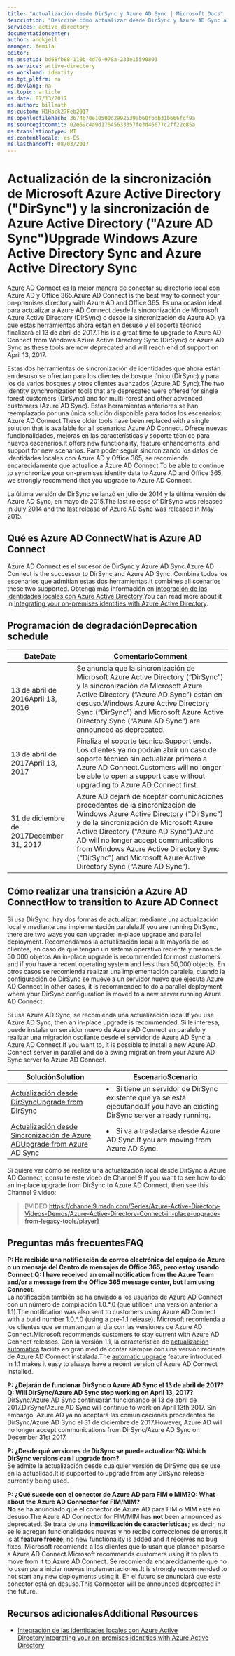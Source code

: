 ```yaml
---
title: "Actualización desde DirSync y Azure AD Sync | Microsoft Docs"
description: "Describe cómo actualizar desde DirSync y Azure AD Sync a Azure AD Connect."
services: active-directory
documentationcenter: 
author: andkjell
manager: femila
editor: 
ms.assetid: bd68fb88-110b-4d76-978a-233e15590803
ms.service: active-directory
ms.workload: identity
ms.tgt_pltfrm: na
ms.devlang: na
ms.topic: article
ms.date: 07/13/2017
ms.author: billmath
ms.custom: H1Hack27Feb2017
ms.openlocfilehash: 3674670e10500d2992539ab60fbdb31b666fcf9a
ms.sourcegitcommit: 02e69c4a9d17645633357fe3d46677c2ff22c85a
ms.translationtype: MT
ms.contentlocale: es-ES
ms.lasthandoff: 08/03/2017
---
```

# <a name="upgrade-windows-azure-active-directory-sync-and-azure-active-directory-sync"></a><span data-ttu-id="34049-103">Actualización de la sincronización de Microsoft Azure Active Directory ("DirSync") y la sincronización de Azure Active Directory ("Azure AD Sync")</span><span class="sxs-lookup"><span data-stu-id="34049-103">Upgrade Windows Azure Active Directory Sync and Azure Active Directory Sync</span></span>
<span data-ttu-id="34049-104">Azure AD Connect es la mejor manera de conectar su directorio local con Azure AD y Office 365.</span><span class="sxs-lookup"><span data-stu-id="34049-104">Azure AD Connect is the best way to connect your on-premises directory with Azure AD and Office 365.</span></span> <span data-ttu-id="34049-105">Es una ocasión ideal para actualizar a Azure AD Connect desde la sincronización de Microsoft Azure Active Directory (DirSync) o desde la sincronización de Azure AD, ya que estas herramientas ahora están en desuso y el soporte técnico finalizará el 13 de abril de 2017.</span><span class="sxs-lookup"><span data-stu-id="34049-105">This is a great time to upgrade to Azure AD Connect from Windows Azure Active Directory Sync (DirSync) or Azure AD Sync as these tools are now deprecated and will reach end of support on April 13, 2017.</span></span>

<span data-ttu-id="34049-106">Estas dos herramientas de sincronización de identidades que ahora están en desuso se ofrecían para los clientes de bosque único (DirSync) y para los de varios bosques y otros clientes avanzados (Azure AD Sync).</span><span class="sxs-lookup"><span data-stu-id="34049-106">The two identity synchronization tools that are deprecated were offered for single forest customers (DirSync) and for multi-forest and other advanced customers (Azure AD Sync).</span></span> <span data-ttu-id="34049-107">Estas herramientas anteriores se han reemplazado por una única solución disponible para todos los escenarios: Azure AD Connect.</span><span class="sxs-lookup"><span data-stu-id="34049-107">These older tools have been replaced with a single solution that is available for all scenarios: Azure AD Connect.</span></span> <span data-ttu-id="34049-108">Ofrece nuevas funcionalidades, mejoras en las características y soporte técnico para nuevos escenarios.</span><span class="sxs-lookup"><span data-stu-id="34049-108">It offers new functionality, feature enhancements, and support for new scenarios.</span></span> <span data-ttu-id="34049-109">Para poder seguir sincronizando los datos de identidades locales con Azure AD y Office 365, se recomienda encarecidamente que actualice a Azure AD Connect.</span><span class="sxs-lookup"><span data-stu-id="34049-109">To be able to continue to synchronize your on-premises identity data to Azure AD and Office 365, we strongly recommend that you upgrade to Azure AD Connect.</span></span>

<span data-ttu-id="34049-110">La última versión de DirSync se lanzó en julio de 2014 y la última versión de Azure AD Sync, en mayo de 2015.</span><span class="sxs-lookup"><span data-stu-id="34049-110">The last release of DirSync was released in July 2014 and the last release of Azure AD Sync was released in May 2015.</span></span>

## <a name="what-is-azure-ad-connect"></a><span data-ttu-id="34049-111">Qué es Azure AD Connect</span><span class="sxs-lookup"><span data-stu-id="34049-111">What is Azure AD Connect</span></span>
<span data-ttu-id="34049-112">Azure AD Connect es el sucesor de DirSync y Azure AD Sync.</span><span class="sxs-lookup"><span data-stu-id="34049-112">Azure AD Connect is the successor to DirSync and Azure AD Sync.</span></span> <span data-ttu-id="34049-113">Combina todos los escenarios que admitían estas dos herramientas.</span><span class="sxs-lookup"><span data-stu-id="34049-113">It combines all scenarios these two supported.</span></span> <span data-ttu-id="34049-114">Obtenga más información en [Integración de las identidades locales con Azure Active Directory](active-directory-aadconnect.md).</span><span class="sxs-lookup"><span data-stu-id="34049-114">You can read more about it in [Integrating your on-premises identities with Azure Active Directory](active-directory-aadconnect.md).</span></span>

## <a name="deprecation-schedule"></a><span data-ttu-id="34049-115">Programación de degradación</span><span class="sxs-lookup"><span data-stu-id="34049-115">Deprecation schedule</span></span>
| <span data-ttu-id="34049-116">Date</span><span class="sxs-lookup"><span data-stu-id="34049-116">Date</span></span> | <span data-ttu-id="34049-117">Comentario</span><span class="sxs-lookup"><span data-stu-id="34049-117">Comment</span></span> |
| --- | --- |
| <span data-ttu-id="34049-118">13 de abril de 2016</span><span class="sxs-lookup"><span data-stu-id="34049-118">April 13, 2016</span></span> |<span data-ttu-id="34049-119">Se anuncia que la sincronización de Microsoft Azure Active Directory (“DirSync”) y la sincronización de Microsoft Azure Active Directory (“Azure AD Sync”) están en desuso.</span><span class="sxs-lookup"><span data-stu-id="34049-119">Windows Azure Active Directory Sync (“DirSync”) and Microsoft Azure Active Directory Sync (“Azure AD Sync”) are announced as deprecated.</span></span> |
| <span data-ttu-id="34049-120">13 de abril de 2017</span><span class="sxs-lookup"><span data-stu-id="34049-120">April 13, 2017</span></span> |<span data-ttu-id="34049-121">Finaliza el soporte técnico.</span><span class="sxs-lookup"><span data-stu-id="34049-121">Support ends.</span></span> <span data-ttu-id="34049-122">Los clientes ya no podrán abrir un caso de soporte técnico sin actualizar primero a Azure AD Connect.</span><span class="sxs-lookup"><span data-stu-id="34049-122">Customers will no longer be able to open a support case without upgrading to Azure AD Connect first.</span></span> |
|<span data-ttu-id="34049-123">31 de diciembre de 2017</span><span class="sxs-lookup"><span data-stu-id="34049-123">December 31, 2017</span></span>|<span data-ttu-id="34049-124">Azure AD dejará de aceptar comunicaciones procedentes de la sincronización de Windows Azure Active Directory ("DirSync") y de la sincronización de Microsoft Azure Active Directory ("Azure AD Sync").</span><span class="sxs-lookup"><span data-stu-id="34049-124">Azure AD will no longer accept communications from Windows Azure Active Directory Sync (“DirSync”) and Microsoft Azure Active Directory Sync (“Azure AD Sync”).</span></span>

## <a name="how-to-transition-to-azure-ad-connect"></a><span data-ttu-id="34049-125">Cómo realizar una transición a Azure AD Connect</span><span class="sxs-lookup"><span data-stu-id="34049-125">How to transition to Azure AD Connect</span></span>
<span data-ttu-id="34049-126">Si usa DirSync, hay dos formas de actualizar: mediante una actualización local y mediante una implementación paralela.</span><span class="sxs-lookup"><span data-stu-id="34049-126">If you are running DirSync, there are two ways you can upgrade: In-place upgrade and parallel deployment.</span></span> <span data-ttu-id="34049-127">Recomendamos la actualización local a la mayoría de los clientes, en caso de que tengan un sistema operativo reciente y menos de 50 000 objetos.</span><span class="sxs-lookup"><span data-stu-id="34049-127">An in-place upgrade is recommended for most customers and if you have a recent operating system and less than 50,000 objects.</span></span> <span data-ttu-id="34049-128">En otros casos se recomienda realizar una implementación paralela, cuando la configuración de DirSync se mueve a un servidor nuevo que ejecuta Azure AD Connect.</span><span class="sxs-lookup"><span data-stu-id="34049-128">In other cases, it is recommended to do a parallel deployment where your DirSync configuration is moved to a new server running Azure AD Connect.</span></span>

<span data-ttu-id="34049-129">Si usa Azure AD Sync, se recomienda una actualización local.</span><span class="sxs-lookup"><span data-stu-id="34049-129">If you use Azure AD Sync, then an in-place upgrade is recommended.</span></span> <span data-ttu-id="34049-130">Si le interesa, puede instalar un servidor nuevo de Azure AD Connect en paralelo y realizar una migración oscilante desde el servidor de Azure AD Sync a Azure AD Connect.</span><span class="sxs-lookup"><span data-stu-id="34049-130">If you want to, it is possible to install a new Azure AD Connect server in parallel and do a swing migration from your Azure AD Sync server to Azure AD Connect.</span></span>

| <span data-ttu-id="34049-131">Solución</span><span class="sxs-lookup"><span data-stu-id="34049-131">Solution</span></span> | <span data-ttu-id="34049-132">Escenario</span><span class="sxs-lookup"><span data-stu-id="34049-132">Scenario</span></span> |
| --- | --- |
| [<span data-ttu-id="34049-133">Actualización desde DirSync</span><span class="sxs-lookup"><span data-stu-id="34049-133">Upgrade from DirSync</span></span>](active-directory-aadconnect-dirsync-upgrade-get-started.md) |<li><span data-ttu-id="34049-134">Si tiene un servidor de DirSync existente que ya se está ejecutando.</span><span class="sxs-lookup"><span data-stu-id="34049-134">If you have an existing DirSync server already running.</span></span></li> |
| [<span data-ttu-id="34049-135">Actualización desde Sincronización de Azure AD</span><span class="sxs-lookup"><span data-stu-id="34049-135">Upgrade from Azure AD Sync</span></span>](active-directory-aadconnect-upgrade-previous-version.md) |<li><span data-ttu-id="34049-136">Si va a trasladarse desde Azure AD Sync.</span><span class="sxs-lookup"><span data-stu-id="34049-136">If you are moving from Azure AD Sync.</span></span></li> |

<span data-ttu-id="34049-137">Si quiere ver cómo se realiza una actualización local desde DirSync a Azure AD Connect, consulte este vídeo de Channel 9:</span><span class="sxs-lookup"><span data-stu-id="34049-137">If you want to see how to do an in-place upgrade from DirSync to Azure AD Connect, then see this Channel 9 video:</span></span>

> [!VIDEO https://channel9.msdn.com/Series/Azure-Active-Directory-Videos-Demos/Azure-Active-Directory-Connect-in-place-upgrade-from-legacy-tools/player]
>
>

## <a name="faq"></a><span data-ttu-id="34049-138">Preguntas más frecuentes</span><span class="sxs-lookup"><span data-stu-id="34049-138">FAQ</span></span>
<span data-ttu-id="34049-139">**P: He recibido una notificación de correo electrónico del equipo de Azure o un mensaje del Centro de mensajes de Office 365, pero estoy usando Connect.**</span><span class="sxs-lookup"><span data-stu-id="34049-139">**Q: I have received an email notification from the Azure Team and/or a message from the Office 365 message center, but I am using Connect.**</span></span>  
<span data-ttu-id="34049-140">La notificación también se ha enviado a los usuarios de Azure AD Connect con un número de compilación 1.0.\*.0 (que utilicen una versión anterior a 1.1).</span><span class="sxs-lookup"><span data-stu-id="34049-140">The notification was also sent to customers using Azure AD Connect with a build number 1.0.\*.0 (using a pre-1.1 release).</span></span> <span data-ttu-id="34049-141">Microsoft recomienda a los clientes que se mantengan al día con las versiones de Azure AD Connect.</span><span class="sxs-lookup"><span data-stu-id="34049-141">Microsoft recommends customers to stay current with Azure AD Connect releases.</span></span> <span data-ttu-id="34049-142">Con la versión 1.1, la característica de [actualización automática](active-directory-aadconnect-feature-automatic-upgrade.md) facilita en gran medida contar siempre con una versión reciente de Azure AD Connect instalada.</span><span class="sxs-lookup"><span data-stu-id="34049-142">The [automatic upgrade](active-directory-aadconnect-feature-automatic-upgrade.md) feature introduced in 1.1 makes it easy to always have a recent version of Azure AD Connect installed.</span></span>

<span data-ttu-id="34049-143">**P: ¿Dejarán de funcionar DirSync o Azure AD Sync el 13 de abril de 2017?**</span><span class="sxs-lookup"><span data-stu-id="34049-143">**Q: Will DirSync/Azure AD Sync stop working on April 13, 2017?**</span></span>  
<span data-ttu-id="34049-144">DirSync/Azure AD Sync continuarán funcionando el 13 de abril de 2017.</span><span class="sxs-lookup"><span data-stu-id="34049-144">DirSync/Azure AD Sync will continue to work on April 13th 2017.</span></span>  <span data-ttu-id="34049-145">Sin embargo, Azure AD ya no aceptará las comunicaciones procedentes de DirSync/Azure AD Sync el 31 de diciembre de 2017.</span><span class="sxs-lookup"><span data-stu-id="34049-145">However, Azure AD will no longer accept communications from DirSync/Azure AD Sync on December 31st 2017.</span></span>

<span data-ttu-id="34049-146">**P: ¿Desde qué versiones de DirSync se puede actualizar?**</span><span class="sxs-lookup"><span data-stu-id="34049-146">**Q: Which DirSync versions can I upgrade from?**</span></span>  
<span data-ttu-id="34049-147">Se admite la actualización desde cualquier versión de DirSync que se use en la actualidad.</span><span class="sxs-lookup"><span data-stu-id="34049-147">It is supported to upgrade from any DirSync release currently being used.</span></span>

<span data-ttu-id="34049-148">**P: ¿Qué sucede con el conector de Azure AD para FIM o MIM?**</span><span class="sxs-lookup"><span data-stu-id="34049-148">**Q: What about the Azure AD Connector for FIM/MIM?**</span></span>  
<span data-ttu-id="34049-149">**No** se ha anunciado que el conector de Azure AD para FIM o MIM esté en desuso.</span><span class="sxs-lookup"><span data-stu-id="34049-149">The Azure AD Connector for FIM/MIM has **not** been announced as deprecated.</span></span> <span data-ttu-id="34049-150">Se trata de una **inmovilización de características**; es decir, no se le agregan funcionalidades nuevas y no recibe correcciones de errores.</span><span class="sxs-lookup"><span data-stu-id="34049-150">It is at **feature freeze**; no new functionality is added and it receives no bug fixes.</span></span> <span data-ttu-id="34049-151">Microsoft recomienda a los clientes que lo usan que planeen pasarse a Azure AD Connect.</span><span class="sxs-lookup"><span data-stu-id="34049-151">Microsoft recommends customers using it to plan to move from it to Azure AD Connect.</span></span> <span data-ttu-id="34049-152">Se recomienda encarecidamente que no lo usen para iniciar nuevas implementaciones.</span><span class="sxs-lookup"><span data-stu-id="34049-152">It is strongly recommended to not start any new deployments using it.</span></span> <span data-ttu-id="34049-153">En el futuro se anunciará que este conector está en desuso.</span><span class="sxs-lookup"><span data-stu-id="34049-153">This Connector will be announced deprecated in the future.</span></span>

## <a name="additional-resources"></a><span data-ttu-id="34049-154">Recursos adicionales</span><span class="sxs-lookup"><span data-stu-id="34049-154">Additional Resources</span></span>
* [<span data-ttu-id="34049-155">Integración de las identidades locales con Azure Active Directory</span><span class="sxs-lookup"><span data-stu-id="34049-155">Integrating your on-premises identities with Azure Active Directory</span></span>](active-directory-aadconnect.md)
